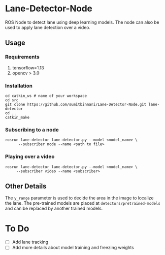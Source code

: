 # Lane-Detector-Node
ROS Node to detect lane using deep learning models. The node can also be used to apply lane detection over a video.

## Usage
### Requirements
1. tensorflow=1.13
2. opencv > 3.0

### Installation
```
cd catkin_ws # name of your workspace
cd src
git clone https://github.com/sumitbinnani/Lane-Detector-Node.git lane-detector
cd ..
catkin_make
```

### Subscribing to a node
```
rosrun lane-detector lane-detector.py --model <model_name> \
      --subscriber node --name <path to file>
```

### Playing over a video
```
rosrun lane-detector lane-detector.py --model <model_name> \
     --subscriber video --name <subscriber>
```

## Other Details
The `y_range` parameter is used to decide the area in the image to localize the lane.
The pre-trained models are placed at `detectors/pretrained-models` and can be replaced
by another trained models.

# To Do
-[ ] Add lane tracking
-[ ] Add more details about model training and freezing weights
